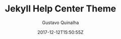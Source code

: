 ---
title: "Jekyll Help Center Theme"
github: https://github.com/gustavoquinalha/jekyll-help-center-theme
demo: https://quinalha.me/jekyll-help-center-theme/
author: Gustavo Quinalha

ssg:
  - Jekyll
cms:
  - No Cms
date: 2017-12-12T15:50:55Z
github_branch: master
description: "Simple and responsive Jekyll theme for help center."
---